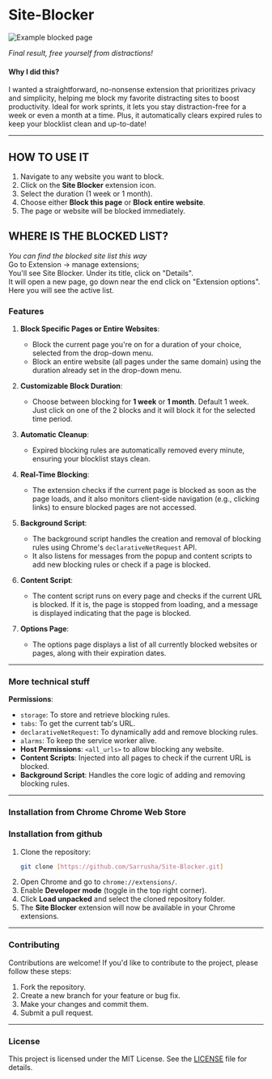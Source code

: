 # Site-Blocker

![Example blocked page](https://github.com/user-attachments/assets/316f0d0c-28df-4327-9db9-a4b55b7dabc3)  

*Final result, free yourself from distractions!*

#### Why I did this?
I wanted a straightforward, no-nonsense extension that prioritizes privacy and simplicity, helping me block my favorite distracting sites to boost productivity. Ideal for work sprints, it lets you stay distraction-free for a week or even a month at a time.
Plus, it automatically clears expired rules to keep your blocklist clean and up-to-date!

---

## **HOW TO USE IT**

1. Navigate to any website you want to block.
2. Click on the **Site Blocker** extension icon.
3. Select the duration (1 week or 1 month).
4. Choose either **Block this page** or **Block entire website**.
5. The page or website will be blocked immediately.

## WHERE IS THE BLOCKED LIST?
*You can find the blocked site list this way*  
Go to Extension -> manage extensions;  
You'll see Site Blocker. Under its title, click on "Details".  
It will open a new page, go down near the end click on "Extension options". Here you will see the active list.

### **Features**

1. **Block Specific Pages or Entire Websites**:
   - Block the current page you're on for a duration of your choice, selected from the drop-down menu.
   - Block an entire website (all pages under the same domain) using the duration already set in the drop-down menu.

2. **Customizable Block Duration**:
   - Choose between blocking for **1 week** or **1 month**. Default 1 week. Just click on one of the 2 blocks and it will block it for the selected time period.

3. **Automatic Cleanup**:
   - Expired blocking rules are automatically removed every minute, ensuring your blocklist stays clean.

4. **Real-Time Blocking**:
   - The extension checks if the current page is blocked as soon as the page loads, and it also monitors client-side navigation (e.g., clicking links) to ensure blocked pages are not accessed.

2. **Background Script**:
   - The background script handles the creation and removal of blocking rules using Chrome's `declarativeNetRequest` API.
   - It also listens for messages from the popup and content scripts to add new blocking rules or check if a page is blocked.

3. **Content Script**:
   - The content script runs on every page and checks if the current URL is blocked. If it is, the page is stopped from loading, and a message is displayed indicating that the page is blocked.

4. **Options Page**:
   - The options page displays a list of all currently blocked websites or pages, along with their expiration dates.

---

### **More technical stuff**

**Permissions**:
  - `storage`: To store and retrieve blocking rules.
  - `tabs`: To get the current tab's URL.
  - `declarativeNetRequest`: To dynamically add and remove blocking rules.
  - `alarms`: To keep the service worker alive.
- **Host Permissions**: `<all_urls>` to allow blocking any website.
- **Content Scripts**: Injected into all pages to check if the current URL is blocked.
- **Background Script**: Handles the core logic of adding and removing blocking rules.

---
### **Installation from Chrome Chrome Web Store**


### **Installation from github** 

1. Clone the repository:
   ```bash
   git clone [https://github.com/Sarrusha/Site-Blocker.git]
   ```
2. Open Chrome and go to `chrome://extensions/`.
3. Enable **Developer mode** (toggle in the top right corner).
4. Click **Load unpacked** and select the cloned repository folder.
5. The **Site Blocker** extension will now be available in your Chrome extensions.

---


### **Contributing**

Contributions are welcome! If you'd like to contribute to the project, please follow these steps:

1. Fork the repository.
2. Create a new branch for your feature or bug fix.
3. Make your changes and commit them.
4. Submit a pull request.

---

### **License**

This project is licensed under the MIT License. See the [LICENSE](LICENSE) file for details.

